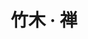 ---
description: 售卖商品的app中做的不错的。
layout: post
results:
- primaryGenreName: Lifestyle
  version: '1.0.0'
  artworkUrl100: http://a1822.phobos.apple.com/us/r30/Purple6/v4/7e/1c/04/7e1c04ef-e1cb-445d-926d-340e64b3b84f/mzl.msuipqpl.png
  trackViewUrl: https://itunes.apple.com/cn/app/zhu-mu-chan/id714802240?mt=8&uo=4
  artworkUrl60: http://a1801.phobos.apple.com/us/r30/Purple/v4/5d/36/c5/5d36c570-9c90-78f8-20dc-28e40f00fe6c/Icon.png
  userRatingCountForCurrentVersion: 2
  sellerName: Hangzhou GezBox Network Co., LTD
  supportedDevices:
  - iPhone5c
  - iPodTouchourthGen
  - iPad2Wifi
  - iPhone5s
  - iPhone4S
  - iPadThirdGen4G
  - iPadFourthGen
  - iPadMini4G
  - iPodTouchFifthGen
  - iPad23G
  - iPadFourthGen4G
  - iPadThirdGen
  - iPhone4
  - iPhone5
  - iPhone-3GS
  - iPadMini
  genres:
  - 生活
  - 商品指南
  trackName: 竹木 · 禅
  description: 竹木禅－倡导自然健康的生活方式
  price: 0
  trackId: 714802240
  releaseDate: '2013-10-08T12:59:59Z'
  screenshotUrls:
  - http://a2.mzstatic.com/us/r30/Purple/v4/2f/53/f5/2f53f5f9-de5a-b567-2768-c47946ebaebd/screen1136x1136.jpeg
  - http://a5.mzstatic.com/us/r30/Purple4/v4/02/23/20/02232072-1375-e89b-cc5d-abf133601d78/screen1136x1136.jpeg
  - http://a5.mzstatic.com/us/r30/Purple/v4/df/5f/5d/df5f5df4-7de8-bffe-91df-9a0793bfdf3f/screen1136x1136.jpeg
  - http://a2.mzstatic.com/us/r30/Purple4/v4/2a/fe/61/2afe6141-75ff-97f3-9af5-15b89e2aa75c/screen1136x1136.jpeg
  - http://a5.mzstatic.com/us/r30/Purple/v4/cd/44/cc/cd44cc68-6342-a4a7-70d3-c4685dd44787/screen1136x1136.jpeg
  artistViewUrl: https://itunes.apple.com/cn/artist/gezbox-network-inc./id457405449?uo=4
  primaryGenreId: 6012
  averageUserRatingForCurrentVersion: 5
  kind: software
  fileSizeBytes: '7485464'
  bundleId: com.gezbox.92.BambooZen
  sellerUrl: http://gezbox.com
  trackContentRating: 4+
  artistName: GezBox Network Inc.
  trackCensoredName: 竹木 · 禅
  isGameCenterEnabled: false
  contentAdvisoryRating: 4+
  languageCodesISO2A:
  - EN
  features: &a []
  wrapperType: software
  artworkUrl512: http://a1822.phobos.apple.com/us/r30/Purple6/v4/7e/1c/04/7e1c04ef-e1cb-445d-926d-340e64b3b84f/mzl.msuipqpl.png
  formattedPrice: 免费
  artistId: 457405449
  genreIds:
  - '6012'
  - '6022'
  currency: CNY
  ipadScreenshotUrls: *a
category: 生活
tags: tag1
resultCount: 1
title: 竹木 · 禅

---